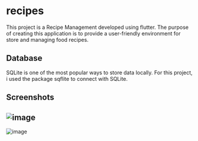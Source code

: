 # recipes
This project is a Recipe Management developed using flutter.
The purpose of creating this application is to provide a user-friendly environment for store and managing food recipes.
## Database
SQLite is one of the most popular ways to store data locally. For this project, i used the package sqflite to connect with SQLite.
## Screenshots
![image](https://user-images.githubusercontent.com/99091993/163669091-3ddeb282-8afe-4a83-8af3-12e1560f9a3d.png)
----------
![image](https://user-images.githubusercontent.com/99091993/163668957-35524fbc-d131-4f02-bea6-ce9f91f093f0.png)
